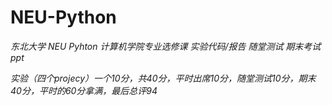 # NEU-Python
 *东北大学 NEU Pyhton 计算机学院专业选修课 实验代码/报告 随堂测试 期末考试 ppt* 
 
 *实验（四个projecy）一个10分，共40分，平时出席10分，随堂测试10分，期末40分，平时的60分拿满，最后总评94*
